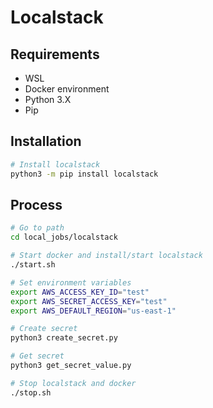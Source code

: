 # Localstack

## Requirements

- WSL
- Docker environment
- Python 3.X
- Pip

## Installation

```sh
# Install localstack
python3 -m pip install localstack 
```

## Process

```sh
# Go to path
cd local_jobs/localstack

# Start docker and install/start localstack
./start.sh

# Set environment variables
export AWS_ACCESS_KEY_ID="test"
export AWS_SECRET_ACCESS_KEY="test"
export AWS_DEFAULT_REGION="us-east-1"

# Create secret
python3 create_secret.py

# Get secret
python3 get_secret_value.py

# Stop localstack and docker
./stop.sh
```
